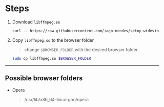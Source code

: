 # Steps

1. Download `libffmpeg.so`
	```sh
	curl -L https://raw.githubusercontent.com/iago-mendes/setup-widevine-linux/main/download/libffmpeg.so > ~/Downloads/libffmpeg.so
	```

2. Copy `libffmpeg.so` to the browser folder
	> change `$BROWSER_FOLDER` with the desired browser folder
	```sh
	sudo cp libffmpeg.so $BROWSER_FOLDER
	```

---

## Possible browser folders

- Opera
	> /usr/lib/x86_64-linux-gnu/opera